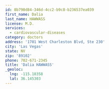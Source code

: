 ```yaml
---
id: 8b790d84-346d-4cc2-b9c8-b236537ea039
first_name: Dalia
last_name: HAWWASS
license: M.D.
services:
  - cardiovascular-diseases
category: doctors
address: '1701 West Charleston Blvd, Ste 230'
city: 'Las Vegas'
state: NV
zip: '89102'
phone: 702-671-2345
title: 'Dalia HAWWASS'
_geoloc:
  lng: -115.18358
  lat: 36.145303
---
```

